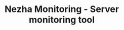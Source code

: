 ---
layout: home

title: Nezha Monitoring - Server monitoring tool  
titleTemplate: Community Project

hero:
  name: Nezha Monitoring
  text: Community Project
  tagline: Nezha Monitoring has benefited from various projects contributed by the community, which have provided it with additional extensions.
  image: https://raw.githubusercontent.com/naiba/nezha/master/resource/static/brand.svg
  actions:
    - theme: brand
      text: Learn More →
      link: /en_US/case/case1

features:
  - title: Submit a project
    details: We welcome you to submit your own project. Please join the Telegram group to contact the administrator for further information.
  - title: Important Notes
    details: All projects are contributed by community members. Please be aware that the Nezha Monitoring Team cannot assume responsibility for community projects, including but not limited to warranty, availability, security, etc.
---